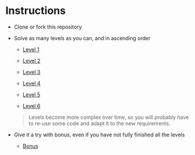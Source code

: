 Instructions
=

- Clone or fork this repository

- Solve as many levels as you can, and in ascending order

    - [Level 1](/resources/levels/1/README.md)

    - [Level 2](/resources/levels/2/README.md)

    - [Level 3](/resources/levels/3/README.md)

    - [Level 4](/resources/levels/4/README.md)

    - [Level 5](/resources/levels/5/README.md)

    - [Level 6](/resources/levels/6/README.md)

    > Levels become more complex over time, so you will probably have to re-use some code and adapt it to the new requirements.

- Give it a try with bonus, even if you have not fully finished all the levels

    - [Bonus](/resources/levels/bonus)
